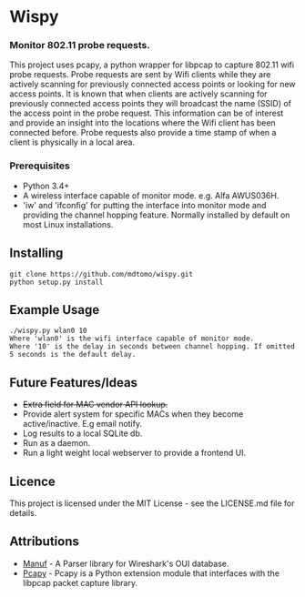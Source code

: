 # Wispy
### Monitor 802.11 probe requests.

This project uses pcapy, a python wrapper for libpcap to capture 802.11 wifi probe requests. Probe requests are sent by Wifi clients while they are actively scanning for previously connected access points or looking for new access points. It is known that when clients are actively scanning for previously connected access points they will broadcast the name (SSID) of the access point in the probe request. This information can be of interest and provide an insight into the locations where the Wifi client has been connected before. Probe requests also provide a time stamp of when a client is physically in a local area.

### Prerequisites
* Python 3.4+
* A wireless interface capable of monitor mode. e.g. Alfa AWUS036H.
* 'iw' and 'ifconfig' for putting the interface into monitor mode and providing the channel hopping feature. Normally installed by default on most Linux installations.

## Installing
```
git clone https://github.com/mdtomo/wispy.git
python setup.py install
```

## Example Usage
```
./wispy.py wlan0 10
Where 'wlan0' is the wifi interface capable of monitor mode. 
Where '10' is the delay in seconds between channel hopping. If omitted 5 seconds is the default delay.
```

## Future Features/Ideas
* ~~Extra field for MAC vendor API lookup.~~
* Provide alert system for specific MACs when they become active/inactive. E.g email notify.
* Log results to a local SQLite db.
* Run as a daemon.
* Run a light weight local webserver to provide a frontend UI.

## Licence
This project is licensed under the MIT License - see the LICENSE.md file for details.

## Attributions
* [Manuf](https://github.com/coolbho3k/manuf) - A Parser library for Wireshark's OUI database.
* [Pcapy](https://github.com/CoreSecurity/pcapy) - Pcapy is a Python extension module that interfaces with the libpcap packet capture library.
